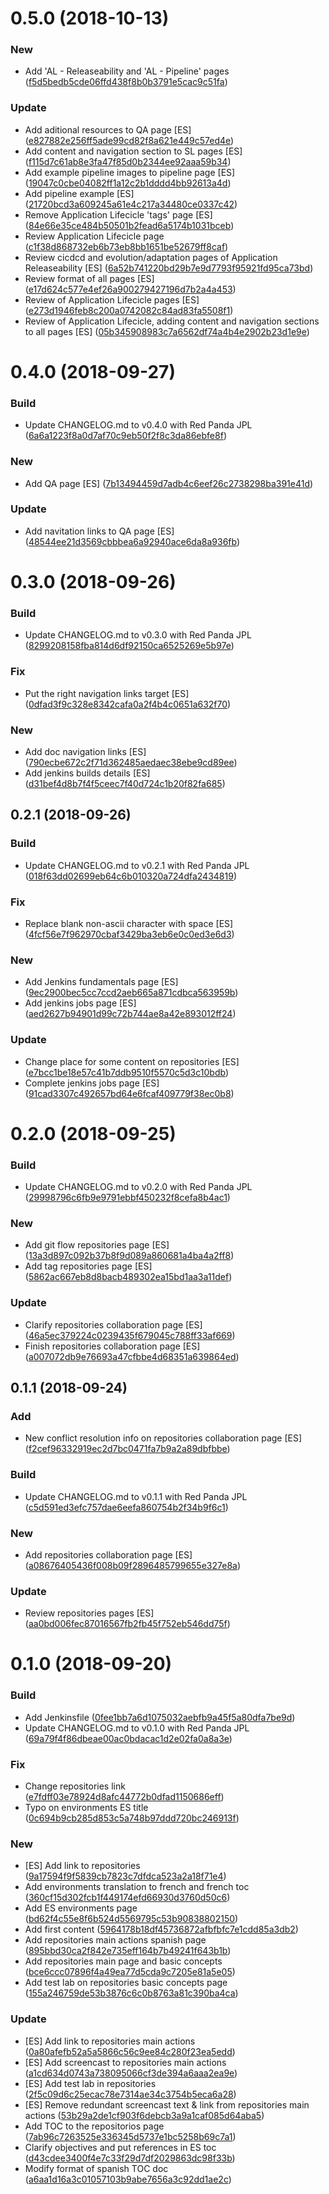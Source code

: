 <a name="0.5.0"></a>
# 0.5.0 (2018-10-13)


### New

* Add 'AL - Releaseability and 'AL - Pipeline' pages ([f5d5bedb5cde06ffd438f8b0b3791e5cac9c51fa](https://github.com/red-panda-ci/general-concepts/commit/f5d5bedb5cde06ffd438f8b0b3791e5cac9c51fa))

### Update

* Add aditional resources to QA page [ES] ([e827882e256ff5ade99cd82f8a621e449c57ed4e](https://github.com/red-panda-ci/general-concepts/commit/e827882e256ff5ade99cd82f8a621e449c57ed4e))
* Add content and navigation section to SL pages [ES] ([f115d7c61ab8e3fa47f85d0b2344ee92aaa59b34](https://github.com/red-panda-ci/general-concepts/commit/f115d7c61ab8e3fa47f85d0b2344ee92aaa59b34))
* Add example pipeline images to pipeline page [ES] ([19047c0cbe04082ff1a12c2b1dddd4bb92613a4d](https://github.com/red-panda-ci/general-concepts/commit/19047c0cbe04082ff1a12c2b1dddd4bb92613a4d))
* Add pipeline example [ES] ([21720bcd3a609245a61e4c217a34480ce0337c42](https://github.com/red-panda-ci/general-concepts/commit/21720bcd3a609245a61e4c217a34480ce0337c42))
* Remove Application Lifecicle 'tags' page [ES] ([84e66e35ce484b50501b2fead6a5174b1031bceb](https://github.com/red-panda-ci/general-concepts/commit/84e66e35ce484b50501b2fead6a5174b1031bceb))
* Review Application Lifecicle page ([c1f38d868732eb6b73eb8bb1651be52679ff8caf](https://github.com/red-panda-ci/general-concepts/commit/c1f38d868732eb6b73eb8bb1651be52679ff8caf))
* Review cicdcd and evolution/adaptation pages of Application Releaseability [ES] ([6a52b741220bd29b7e9d7793f95921fd95ca73bd](https://github.com/red-panda-ci/general-concepts/commit/6a52b741220bd29b7e9d7793f95921fd95ca73bd))
* Review format of all pages [ES] ([e17d624c577e4ef26a900279427196d7b2a4a453](https://github.com/red-panda-ci/general-concepts/commit/e17d624c577e4ef26a900279427196d7b2a4a453))
* Review of Application Lifecicle pages [ES] ([e273d1946feb8c200a0742082c84ad83fa5508f1](https://github.com/red-panda-ci/general-concepts/commit/e273d1946feb8c200a0742082c84ad83fa5508f1))
* Review of Application Lifecicle, adding content and navigation sections to all pages [ES] ([05b345908983c7a6562df74a4b4e2902b23d1e9e](https://github.com/red-panda-ci/general-concepts/commit/05b345908983c7a6562df74a4b4e2902b23d1e9e))



<a name="0.4.0"></a>
# 0.4.0 (2018-09-27)


### Build

* Update CHANGELOG.md to v0.4.0 with Red Panda JPL ([6a6a1223f8a0d7af70c9eb50f2f8c3da86ebfe8f](https://github.com/red-panda-ci/general-concepts/commit/6a6a1223f8a0d7af70c9eb50f2f8c3da86ebfe8f))

### New

* Add QA page [ES] ([7b13494459d7adb4c6eef26c2738298ba391e41d](https://github.com/red-panda-ci/general-concepts/commit/7b13494459d7adb4c6eef26c2738298ba391e41d))

### Update

* Add navitation links to QA page [ES] ([48544ee21d3569cbbbea6a92940ace6da8a936fb](https://github.com/red-panda-ci/general-concepts/commit/48544ee21d3569cbbbea6a92940ace6da8a936fb))



<a name="0.3.0"></a>
# 0.3.0 (2018-09-26)


### Build

* Update CHANGELOG.md to v0.3.0 with Red Panda JPL ([8299208158fba814d6df92150ca6525269e5b97e](https://github.com/red-panda-ci/general-concepts/commit/8299208158fba814d6df92150ca6525269e5b97e))

### Fix

* Put the right navigation links target [ES] ([0dfad3f9c328e8342cafa0a2f4b4c0651a632f70](https://github.com/red-panda-ci/general-concepts/commit/0dfad3f9c328e8342cafa0a2f4b4c0651a632f70))

### New

* Add doc navigation links [ES] ([790ecbe672c2f71d362485aedaec38ebe9cd89ee](https://github.com/red-panda-ci/general-concepts/commit/790ecbe672c2f71d362485aedaec38ebe9cd89ee))
* Add jenkins builds details [ES] ([d31bef4d8b7f4f5ceec7f40d724c1b20f82fa685](https://github.com/red-panda-ci/general-concepts/commit/d31bef4d8b7f4f5ceec7f40d724c1b20f82fa685))



<a name="0.2.1"></a>
## 0.2.1 (2018-09-26)


### Build

* Update CHANGELOG.md to v0.2.1 with Red Panda JPL ([018f63dd02699eb64c6b010320a724dfa2434819](https://github.com/red-panda-ci/general-concepts/commit/018f63dd02699eb64c6b010320a724dfa2434819))

### Fix

* Replace blank non-ascii character with space [ES] ([4fcf56e7f962970cbaf3429ba3eb6e0c0ed3e6d3](https://github.com/red-panda-ci/general-concepts/commit/4fcf56e7f962970cbaf3429ba3eb6e0c0ed3e6d3))

### New

* Add Jenkins fundamentals page [ES] ([9ec2900bec5cc7ccd2aeb665a871cdbca563959b](https://github.com/red-panda-ci/general-concepts/commit/9ec2900bec5cc7ccd2aeb665a871cdbca563959b))
* Add jenkins jobs page [ES] ([aed2627b94901d99c72b744ae8a42e893012ff24](https://github.com/red-panda-ci/general-concepts/commit/aed2627b94901d99c72b744ae8a42e893012ff24))

### Update

* Change place for some content on repositories [ES] ([e7bcc1be18e57c41b7ddb9510f5570c5d3c10bdb](https://github.com/red-panda-ci/general-concepts/commit/e7bcc1be18e57c41b7ddb9510f5570c5d3c10bdb))
* Complete jenkins jobs page [ES] ([91cad3307c492657bd64e6fcaf409779f38ec0b8](https://github.com/red-panda-ci/general-concepts/commit/91cad3307c492657bd64e6fcaf409779f38ec0b8))



<a name="0.2.0"></a>
# 0.2.0 (2018-09-25)


### Build

* Update CHANGELOG.md to v0.2.0 with Red Panda JPL ([29998796c6fb9e9791ebbf450232f8cefa8b4ac1](https://github.com/red-panda-ci/general-concepts/commit/29998796c6fb9e9791ebbf450232f8cefa8b4ac1))

### New

* Add git flow repositories page [ES] ([13a3d897c092b37b8f9d089a860681a4ba4a2ff8](https://github.com/red-panda-ci/general-concepts/commit/13a3d897c092b37b8f9d089a860681a4ba4a2ff8))
* Add tag repositories page [ES] ([5862ac667eb8d8bacb489302ea15bd1aa3a11def](https://github.com/red-panda-ci/general-concepts/commit/5862ac667eb8d8bacb489302ea15bd1aa3a11def))

### Update

* Clarify repositories collaboration page [ES] ([46a5ec379224c0239435f679045c788ff33af669](https://github.com/red-panda-ci/general-concepts/commit/46a5ec379224c0239435f679045c788ff33af669))
* Finish repositories collaboration page [ES] ([a007072db9e76693a47cfbbe4d68351a639864ed](https://github.com/red-panda-ci/general-concepts/commit/a007072db9e76693a47cfbbe4d68351a639864ed))



<a name="0.1.1"></a>
## 0.1.1 (2018-09-24)


### Add

* New conflict resolution info on repositories collaboration page [ES] ([f2cef96332919ec2d7bc0471fa7b9a2a89dbfbbe](https://github.com/red-panda-ci/general-concepts/commit/f2cef96332919ec2d7bc0471fa7b9a2a89dbfbbe))

### Build

* Update CHANGELOG.md to v0.1.1 with Red Panda JPL ([c5d591ed3efc757dae6eefa860754b2f34b9f6c1](https://github.com/red-panda-ci/general-concepts/commit/c5d591ed3efc757dae6eefa860754b2f34b9f6c1))

### New

* Add repositories collaboration page [ES] ([a08676405436f008b09f2896485799655e327e8a](https://github.com/red-panda-ci/general-concepts/commit/a08676405436f008b09f2896485799655e327e8a))

### Update

* Review repositories pages [ES] ([aa0bd006fec87016567fb2fb45f752eb546dd75f](https://github.com/red-panda-ci/general-concepts/commit/aa0bd006fec87016567fb2fb45f752eb546dd75f))



<a name="0.1.0"></a>
# 0.1.0 (2018-09-20)


### Build

* Add Jenkinsfile ([0fee1bb7a6d1075032aebfb9a45f5a80dfa7be9d](https://github.com/red-panda-ci/general-concepts/commit/0fee1bb7a6d1075032aebfb9a45f5a80dfa7be9d))
* Update CHANGELOG.md to v0.1.0 with Red Panda JPL ([69a79f4f86dbeae00ac0bdacac1d2e02fa0a8a3e](https://github.com/red-panda-ci/general-concepts/commit/69a79f4f86dbeae00ac0bdacac1d2e02fa0a8a3e))

### Fix

* Change repositories link ([e7fdff03e78924d8afc44772b0dfad1150686eff](https://github.com/red-panda-ci/general-concepts/commit/e7fdff03e78924d8afc44772b0dfad1150686eff))
* Typo on environments ES title ([0c694b9cb285d853c5a748b97ddd720bc246913f](https://github.com/red-panda-ci/general-concepts/commit/0c694b9cb285d853c5a748b97ddd720bc246913f))

### New

* [ES] Add link to repositories ([9a17594f9f5839cb7823c7dfdca523a2a18f71e4](https://github.com/red-panda-ci/general-concepts/commit/9a17594f9f5839cb7823c7dfdca523a2a18f71e4))
* Add environments translation to french and french toc ([360cf15d302fcb1f449174efd66930d3760d50c6](https://github.com/red-panda-ci/general-concepts/commit/360cf15d302fcb1f449174efd66930d3760d50c6))
* Add ES environments page ([bd62f4c55e8f6b524d5569795c53b90838802150](https://github.com/red-panda-ci/general-concepts/commit/bd62f4c55e8f6b524d5569795c53b90838802150))
* Add first content ([5964178b18df45736872afbfbfc7e1cdd85a3db2](https://github.com/red-panda-ci/general-concepts/commit/5964178b18df45736872afbfbfc7e1cdd85a3db2))
* Add repositories main actions spanish page ([895bbd30ca2f842e735eff164b7b49241f643b1b](https://github.com/red-panda-ci/general-concepts/commit/895bbd30ca2f842e735eff164b7b49241f643b1b))
* Add repositories main page and basic concepts ([bce6ccc07896f4a49ea77d5cda9c7205e81a5e05](https://github.com/red-panda-ci/general-concepts/commit/bce6ccc07896f4a49ea77d5cda9c7205e81a5e05))
* Add test lab on repositories basic concepts page ([155a246759de53b3876c6c0b8763a81c390ba4ca](https://github.com/red-panda-ci/general-concepts/commit/155a246759de53b3876c6c0b8763a81c390ba4ca))

### Update

* [ES] Add link to repositories main actions ([0a80afefb52a5a5866c56c9ee84c280f23ea5edd](https://github.com/red-panda-ci/general-concepts/commit/0a80afefb52a5a5866c56c9ee84c280f23ea5edd))
* [ES] Add screencast to repositories main actions ([a1cd634d0743a738095066cf3de394a6aaa2ea9e](https://github.com/red-panda-ci/general-concepts/commit/a1cd634d0743a738095066cf3de394a6aaa2ea9e))
* [ES] Add test lab in repositories ([2f5c09d6c25ecac78e7314ae34c3754b5eca6a28](https://github.com/red-panda-ci/general-concepts/commit/2f5c09d6c25ecac78e7314ae34c3754b5eca6a28))
* [ES] Remove redundant screencast text & link from repositories main actions ([53b29a2de1cf903f6debcb3a9a1caf085d64aba5](https://github.com/red-panda-ci/general-concepts/commit/53b29a2de1cf903f6debcb3a9a1caf085d64aba5))
* Add TOC to the repositorios page ([7ab96c7263525e336345d5737e1bc5258b69c7a1](https://github.com/red-panda-ci/general-concepts/commit/7ab96c7263525e336345d5737e1bc5258b69c7a1))
* Clarify objectives and put references in ES toc ([d43cdee3400f4e7c33f29d7df2029863dc98f33b](https://github.com/red-panda-ci/general-concepts/commit/d43cdee3400f4e7c33f29d7df2029863dc98f33b))
* Modify format of spanish TOC doc ([a6aa1d16a3c01057103b9abe7656a3c92dd1ae2c](https://github.com/red-panda-ci/general-concepts/commit/a6aa1d16a3c01057103b9abe7656a3c92dd1ae2c))



